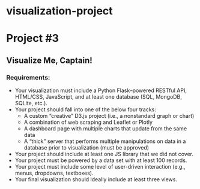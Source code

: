 # visualization-project

# Project #3 

## Visualize Me, Captain!

### Requirements:
- Your visualization must include a Python Flask–powered RESTful API, HTML/CSS, JavaScript, and at least one database (SQL, MongoDB, SQLite, etc.). 
- Your project should fall into one of the below four tracks: 
  - A custom “creative” D3.js project (i.e., a nonstandard graph or chart)
  - A combination of web scraping and Leaflet or Plotly
  - A dashboard page with multiple charts that update from the same data
  - A “thick” server that performs multiple manipulations on data in a database prior to visualization (must be approved)
- Your project should include at least one JS library that we did not cover.
- Your project must be powered by a data set with at least 100 records.
- Your project must include some level of user-driven interaction (e.g., menus, dropdowns, textboxes).
- Your final visualization should ideally include at least three views. 
